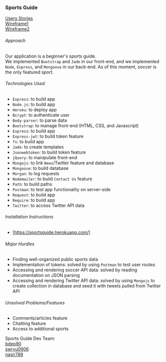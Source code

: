 ### Sports Guide

[Users Stories](users_stories.md)  
[Wireframe1](https://www.dropbox.com/s/mvxej9iairhkvo1/19831?dl=0)  
[Wireframe2](https://www.dropbox.com/s/tmul5xld5dqt87o/19832?dl=0)

###### Approach
Our application is a beginner's sports guide.    
We implemented `Bootstrap` and `Jade` in our front-end, and we implemented `Node`, `Express`, and `Mongoose` in our back-end. As of this moment, soccer is the only featured sport.

###### Technologies Used
- `Express`: to build app
- `Node.js`: to build app
- `Heroku`: to deploy app
- `Bcrypt`: to authenticate user
- `Body-parser`: to parse data
- `Bootstrap`: to manage front-end (HTML, CSS, and Javascript)
- `Express`: to build app
- `Express-jwt`: to build token feature
- `fs`: to build app
- `Jade`: to create templates
- `Jsonwebtoken`: to build token feature
- `jQuery`: to manipulate front-end
- `Mongojs`: to link `News`/Twitter feature and database
- `Mongoose`: to build database
- `Morgan`: to log requests
- `Nodemailer`: to build `Contact Us` feature
- `Path`: to build paths
- `Postman`: to test app functionality on server-side
- `Request`: to build app
- `Require`: to build app
- `Twitter`: to access Twitter API data

###### Installation Instructions
- [https://sportsguide.herokuapp.com/]

###### Major Hurdles
- Finding well-organized public sports data
- Implementation of tokens: solved by using `Postman` to test user routes
- Accessing and rendering soccer API data: solved by reading documentation on JSON parsing
- Accessing and rendering Twitter API data: solved by using `Mongojs` to create collection in database and seed it with tweets pulled from Twitter API

###### Unsolved Problems/Features
- Comments/articles feature
- Chatting feature
- Access to additional sports

Sports Guide Dev Team:  
[bdep90](https://github.com/bdep90)  
[swryu0906](https://github.com/swryu0906)  
[nasir789](https://github.com/nasir789) 

